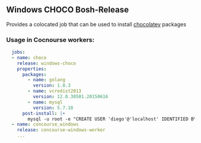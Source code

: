 ## Windows CHOCO Bosh-Release

Provides a colocated job that can be used to install [chocolatey](https://chocolatey.org) packages

### Usage in Cocnourse workers:

``` yaml
  jobs:
  - name: choco
    release: windows-choco
    properties:
      packages:
        - name: golang
          version: 1.8.3
        - name: vcredist2013
          version: 12.0.30501.20150616
        - name: mysql
          version: 5.7.18
      post-install: |+
        mysql -u root -e "CREATE USER 'diego'@'localhost' IDENTIFIED BY 'diego_password'; GRANT ALL PRIVILEGES ON *.* TO 'diego'@'localhost';"
  - name: concourse_windows
    release: concourse-windows-worker
    ...
```
